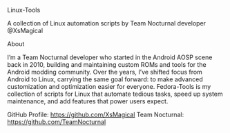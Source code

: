 Linux-Tools

A collection of Linux automation scripts by Team Nocturnal developer @XsMagical

About

I’m a Team Nocturnal developer who started in the Android AOSP scene back in 2010, building and maintaining custom ROMs and tools for the Android modding community. 
Over the years, I’ve shifted focus from Android to Linux, carrying the same goal forward: to make advanced customization and optimization easier for everyone.
Fedora-Tools is my collection of scripts for Linux that automate tedious tasks, speed up system maintenance, and add features that power users expect. 


GitHub Profile: https://github.com/XsMagical
Team Nocturnal: https://github.com/TeamNocturnal
